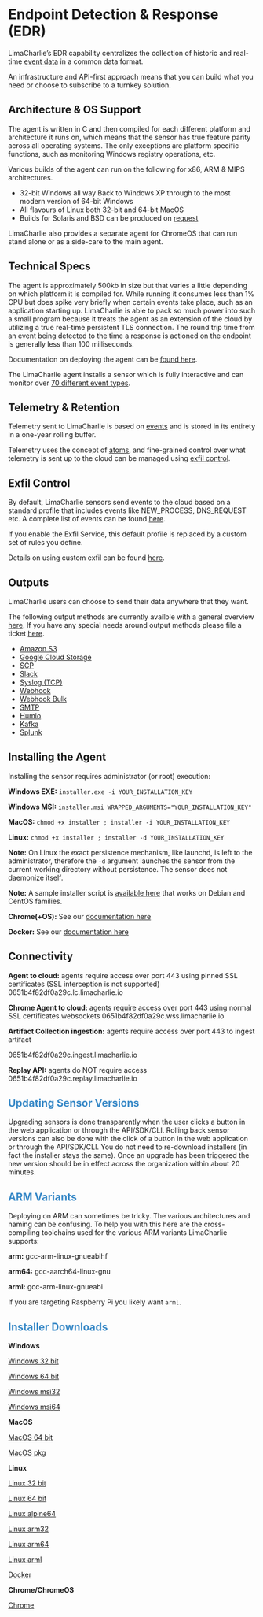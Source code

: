 # Endpoint Detection & Response (EDR)

LimaCharlie’s EDR capability centralizes the collection of historic and real-time [event data](./events.md) in a common data format.

An infrastructure and API-first approach means that you can build what you need or choose to subscribe to a turnkey solution.

## Architecture & OS Support

The agent is written in C and then compiled for each different platform and architecture it runs on, which means that the sensor has true feature parity across all operating systems. The only exceptions are platform specific functions, such as monitoring Windows registry operations, etc. 

Various builds of the agent can run on the following for x86, ARM & MIPS architectures.

 * 32-bit Windows all way Back to Windows XP through to the most modern version of 64-bit Windows
 * All flavours of Linux both 32-bit and 64-bit 
 MacOS
 * Builds for Solaris and BSD can be produced on [request](https://limacharlie.io/user-ticket)
 
 LimaCharlie also provides a separate agent for ChromeOS that can run stand alone or as a side-care to the main agent.

## Technical Specs

The agent is approximately 500kb in size but that varies a little depending on which platform it is compiled for. While running it consumes less than 1% CPU but does spike very briefly when certain events take place, such as an application starting up. LimaCharlie is able to pack so much power into such a small program because it treats the agent as an extension of the cloud by utilizing a true real-time persistent TLS connection. The round trip time from an event being detected to the time a response is actioned on the endpoint is generally less than 100 milliseconds.

Documentation on deploying the agent can be [found here](./deploy_sensor.md).

The LimaCharlie agent installs a sensor which is fully interactive and can monitor over [70 different event types](./events.md).

## Telemetry & Retention
 
Telemetry sent to LimaCharlie is based on [events](./events.md) and is stored in its entirety in a one-year rolling buffer.

Telemetry uses the concept of [atoms](./events.md#atoms), and fine-grained control over what telemetry is sent up to the cloud can be managed using [exfil control](#exfil-control).

## Exfil Control

By default, LimaCharlie sensors send events to the cloud based on a standard profile that includes events like NEW_PROCESS, DNS_REQUEST etc. A complete list of events can be found [here](./events.md).

If you enable the Exfil Service, this default profile is replaced by a custom set of rules you define.

Details on using custom exfil can be found [here](./exfil.md).

## Outputs

LimaCharlie users can choose to send their data anywhere that they want. 

The following output methods are currently availble with a general overview [here](./outputs.md). If you have any special needs around output methods please file a ticket [here](https://limacharlie.io/user-ticket).

* [Amazon S3](./outputs.md#amazon-s3)
* [Google Cloud Storage](./outputs.md#google-cloud-storage)
* [SCP](./outputs.md#scp)
* [Slack](./outputs.md#slack)
* [Syslog (TCP)](./outputs.md#syslog-tcp)
* [Webhook](./outputs.md#webhook)
* [Webhook Bulk](./outputs.md#webhook-bulk)
* [SMTP](./outputs.md#smtp)
* [Humio](./outputs.md#humio)
* [Kafka](./outputs.md#kafka)
* [Splunk](./outputs.md#splunk)

## Installing the Agent

Installing the sensor requires administrator (or root) execution:

**Windows EXE:** ```installer.exe -i YOUR_INSTALLATION_KEY```

**Windows MSI:** ```installer.msi WRAPPED_ARGUMENTS="YOUR_INSTALLATION_KEY"```

**MacOS:** ```chmod +x installer ; installer -i YOUR_INSTALLATION_KEY```

**Linux:** ```chmod +x installer ; installer -d YOUR_INSTALLATION_KEY```

**Note:** On Linux the exact persistence mechanism, like launchd, is left to the administrator, therefore the ```-d``` argument launches the sensor from the current working directory without persistence. The sensor does not daemonize itself.

**Note:** A sample installer script is [available here](https://github.com/refractionPOINT/lce_doc/blob/master/docs/lc_linux_installer.sh) that works on Debian and CentOS families.

**Chrome(+OS):** See our [documentation here]()


**Docker:** See our [documentation here]()

## Connectivity

**Agent to cloud:** agents require access over port 443 using pinned SSL certificates (SSL interception is not supported)
0651b4f82df0a29c.lc.limacharlie.io

**Chrome Agent to cloud:** agents require access over port 443 using normal SSL certificates websockets
0651b4f82df0a29c.wss.limacharlie.io

**Artifact Collection ingestion:** agents require access over port 443 to ingest artifact

0651b4f82df0a29c.ingest.limacharlie.io

**Replay API:** agents do NOT require access
0651b4f82df0a29c.replay.limacharlie.io

## <span style="color:#3889c7">Updating Sensor Versions</span>

Upgrading sensors is done transparently when the user clicks a button in the web application or through the API/SDK/CLI. Rolling back sensor versions can also be done with the click of a button in the web application or through the API/SDK/CLI. You do not need to re-download installers (in fact the installer stays the same). Once an upgrade has been triggered the new version should be in effect across the organization within about 20 minutes.

## <span style="color:#3889c7">ARM Variants</span>

Deploying on ARM can sometimes be tricky. The various architectures and naming can be confusing. To help you with this
here are the cross-compiling toolchains used for the various ARM variants LimaCharlie supports:

**arm:** gcc-arm-linux-gnueabihf

**arm64:** gcc-aarch64-linux-gnu

**arml:** gcc-arm-linux-gnueabi

If you are targeting Raspberry Pi you likely want `arml`.

## <span style="color:#3889c7">Installer Downloads</span>

**Windows**

[Windows 32 bit](https://app.limacharlie.io/get/windows/32)

[Windows 64 bit](https://app.limacharlie.io/get/windows/64)

[Windows msi32](https://app.limacharlie.io/get/windows/msi32)

[Windows msi64](https://app.limacharlie.io/get/windows/msi64)

**MacOS**

[MacOS 64 bit](https://app.limacharlie.io/get/mac/64)

[MacOS pkg](https://app.limacharlie.io/get/mac/pkg)

**Linux**

[Linux 32 bit](https://app.limacharlie.io/get/linux/32)

[Linux 64 bit](https://app.limacharlie.io/get/linux/64)

[Linux alpine64](https://app.limacharlie.io/get/linux/alpine64)

[Linux arm32](https://app.limacharlie.io/get/linux/arm32)

[Linux arm64](https://app.limacharlie.io/get/linux/arm64)

[Linux arml](https://app.limacharlie.io/get/linux/arml)

[Docker](https://hub.docker.com/r/refractionpoint/limacharlie_sensor)

**Chrome/ChromeOS** 

[Chrome](https://app.limacharlie.io/get/chrome/)
